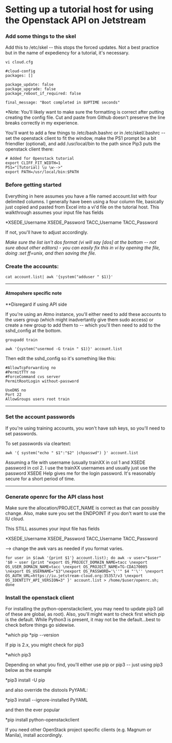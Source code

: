# Setting up a tutorial host for using the Openstack API on Jetstream

### Add some things to the skel

Add this to /etc/skel -- this stops the forced updates. Not a best practice but in the name of expediency for a tutorial, it's necessary.

```
vi cloud.cfg

#cloud-config
packages: []

package_update: false
package_upgrade: false
package_reboot_if_required: false

final_message: "Boot completed in $UPTIME seconds"
```

*Note: You'll likely want to make sure the formatting is correct after putting creating the config file. Cut and paste from Github doesn't preserve the line breaks correctly in my experience.

You'll want to add a few things to /etc/bash.bashrc or in /etc/skel/.bashrc -- set the openstack client to fit the window, make the PS1 prompt be a bit friendlier (optional), and add /usr/local/bin to the path since Pip3 puts the openstack client there:


```
# Added for Openstack tutorial
export CLIFF_FIT_WIDTH=1
PS1="[Tutorial] \u \w-->"
export PATH=/usr/local/bin:$PATH
```

### Before getting started

Everything in here assumes you have a file named account.list with four delimited columns. I generally have been using a four column file, basically just copied and pasted from Excel into a vi'd file on the tutorial host. This walkthrough assumes your input file has fields 

*XSEDE_Username XSEDE_Password TACC_Username TACC_Password

If not, you'll have to adjust accordingly.

*Make sure the list isn't dos format (vi will say [dos] at the bottom -- not sure about other editors) - you can easily fix this in vi by opening the file, doing :set ff=unix, and then saving the file.*


### Create the accounts:

`cat account.list| awk '{system("adduser " $1)}'`  

---

#### Atmopshere specific note 

**Disregard if using API side

If you're using an Atmo instance, you'll either need to add these accounts to the users group (which might inadvertantly give them sudo access) or create a new group to add them to -- which you'll then need to add to the sshd_config at the bottom.

`groupadd train`

`awk '{system("usermod -G train " $1)}' account.list`

Then edit the sshd_config so it's something like this:

```[js-156-117] root ~-->tail /etc/ssh/sshd_config
#AllowTcpForwarding no
#PermitTTY no 
#ForceCommand cvs server
PermitRootLogin without-password

UseDNS no
Port 22
AllowGroups users root train
```

---

### Set the account passwords

If you're using training accounts, you won't have ssh keys, so you'll need to set passwords. 

To set passwords via cleartext:

`awk '{ system("echo " $1":"$2" |chpasswd") }' account.list`

Assuming a file with username (usually trainXX in col 1 and XSEDE password in col 2. I use the trainXX usernames and usually just use the password XSEDE Help gives me for the login password. It's reasonably secure for a short period of time. 

-----------------

### Generate openrc for the API class host 

Make sure the allocation/PROJECT_NAME is correct as that can possibly change. Also, make sure you set the ENDPOINT if you don't want to use the IU cloud.

This STILL assumes your input file has fields 

*XSEDE_Username XSEDE_Password TACC_Username TACC_Password 

--> change the awk vars as needed if you format varies. 

`for user in $(awk '{print $1'} account.list); do awk -v user="$user" '$0 ~ user {print "export OS_PROJECT_DOMAIN_NAME=tacc \nexport OS_USER_DOMAIN_NAME=tacc \nexport OS_PROJECT_NAME=TG-CDA170005 \nexport OS_USERNAME="$3"\nexport OS_PASSWORD='\''" $4 "'\'' \nexport OS_AUTH_URL=https://iu.jetstream-cloud.org:35357/v3 \nexport OS_IDENTITY_API_VERSION=3" }' account.list > /home/$user/openrc.sh; done`

### Install the openstack client

For installing the python-openstackclient, you may need to update pip3 (all of these are global, as root). Also, you'll might want to check first which pip is the default. While Python3 is present, it may not be the default...best to check before things go sidewise.

*which pip
*pip --version

If pip is 2.x, you might check for pip3

*which pip3

Depending on what you find, you'll either use pip or pip3 -- just using pip3 below as the example

*pip3 install -U pip

and also override the distools PyYAML:

*pip3 install --ignore-installed PyYAML

and then the ever popular

*pip install python-openstackclient

If you need other OpenStack project specific clients (e.g. Magnum or Manila), install accordingly.
